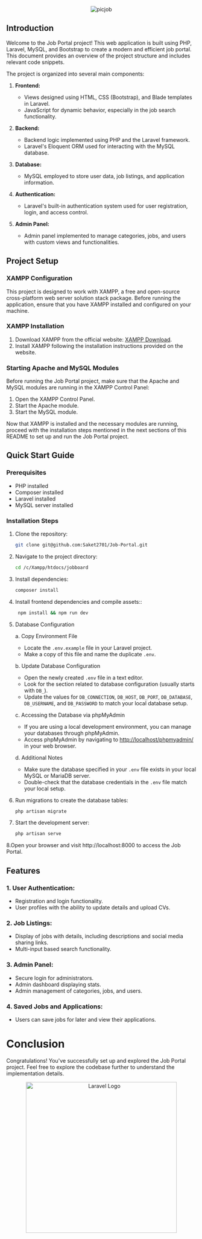 <p align="center">
    <img src="https://github.com/Saket2701/Job-Portal/assets/101319476/aeddb427-ab20-412c-b8b5-fb6e1fca9686" alt="picjob">
</p>

## Introduction

Welcome to the Job Portal project! This web application is built using PHP, Laravel, MySQL, and Bootstrap to create a modern and efficient job portal. This document provides an overview of the project structure and includes relevant code snippets.

The project is organized into several main components:

1. **Frontend:**
   - Views designed using HTML, CSS (Bootstrap), and Blade templates in Laravel.
   - JavaScript for dynamic behavior, especially in the job search functionality.

2. **Backend:**
   - Backend logic implemented using PHP and the Laravel framework.
   - Laravel's Eloquent ORM used for interacting with the MySQL database.

3. **Database:**
   - MySQL employed to store user data, job listings, and application information.

4. **Authentication:**
   - Laravel's built-in authentication system used for user registration, login, and access control.

5. **Admin Panel:**
   - Admin panel implemented to manage categories, jobs, and users with custom views and functionalities.

## Project Setup

### XAMPP Configuration

This project is designed to work with XAMPP, a free and open-source cross-platform web server solution stack package. Before running the application, ensure that you have XAMPP installed and configured on your machine.

### XAMPP Installation

1. Download XAMPP from the official website: [XAMPP Download](https://www.apachefriends.org/index.html).
2. Install XAMPP following the installation instructions provided on the website.

### Starting Apache and MySQL Modules

Before running the Job Portal project, make sure that the Apache and MySQL modules are running in the XAMPP Control Panel:

1. Open the XAMPP Control Panel.
2. Start the Apache module.
3. Start the MySQL module.

Now that XAMPP is installed and the necessary modules are running, proceed with the installation steps mentioned in the next sections of this README to set up and run the Job Portal project.
## Quick Start Guide

### Prerequisites

- PHP installed
- Composer installed
- Laravel installed
- MySQL server installed

### Installation Steps

1. Clone the repository:

   ```bash
   git clone git@github.com:Saket2701/Job-Portal.git

2. Navigate to the project directory:
   ```bash
   cd /c/Xampp/htdocs/jobboard

3. Install dependencies:
   ```bash
   composer install

4. Install frontend dependencies and compile assets::
   ```bash
    npm install && npm run dev
   
5. Database Configuration

    a. Copy Environment File
      - Locate the `.env.example` file in your Laravel project.
      - Make a copy of this file and name the duplicate `.env`.
   
   b. Update Database Configuration
      - Open the newly created `.env` file in a text editor.
      - Look for the section related to database configuration (usually starts with `DB_`).
      - Update the values for `DB_CONNECTION`, `DB_HOST`, `DB_PORT`, `DB_DATABASE`, `DB_USERNAME`, and `DB_PASSWORD` to match your local database setup.
   
    c. Accessing the Database via phpMyAdmin
      - If you are using a local development environment, you can manage your databases through phpMyAdmin.
      - Access phpMyAdmin by navigating to [http://localhost/phpmyadmin/](http://localhost/phpmyadmin/) in your web browser.
   
    d. Additional Notes
      - Make sure the database specified in your `.env` file exists in your local MySQL or MariaDB server.
      - Double-check that the database credentials in the `.env` file match your local setup.

6. Run migrations to create the database tables:
   ```bash
   php artisan migrate

7. Start the development server:
   ```bash
   php artisan serve
   
8.Open your browser and visit http://localhost:8000 to access the Job Portal.

## Features

### 1. User Authentication:
- Registration and login functionality.
- User profiles with the ability to update details and upload CVs.

### 2. Job Listings:
- Display of jobs with details, including descriptions and social media sharing links.
- Multi-input based search functionality.

### 3. Admin Panel:
- Secure login for administrators.
- Admin dashboard displaying stats.
- Admin management of categories, jobs, and users.

### 4. Saved Jobs and Applications:
- Users can save jobs for later and view their applications.

# Conclusion
Congratulations! You've successfully set up and explored the Job Portal project. Feel free to explore the codebase further to understand the implementation details.
<p align="center">
    <a href="https://laravel.com" target="_blank">
        <img src="https://raw.githubusercontent.com/laravel/art/master/logo-lockup/5%20SVG/2%20CMYK/1%20Full%20Color/laravel-logolockup-cmyk-red.svg" width="400" alt="Laravel Logo">
    </a>
</p>
